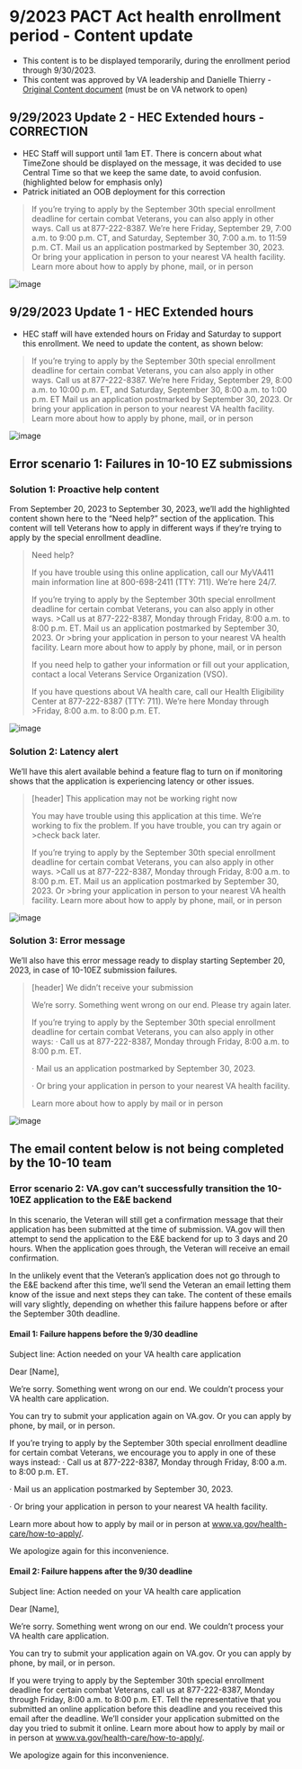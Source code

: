 # 9/2023 PACT Act health enrollment period - Content update
- This content is to be displayed temporarily, during the enrollment period through 9/30/2023.
- This content was approved by VA leadership and Danielle Thierry - [Original Content document](https://dvagov-my.sharepoint.com/:w:/g/personal/danielle_thierry_va_gov/Efz4gsYoP-RMo-l8crJSZNIBMkRBeWcvDOz6q_z8NOXrSw?e=thNkbo) (must be on VA network to open)

## 9/29/2023 Update 2 - HEC Extended hours - CORRECTION
- HEC Staff will support until 1am ET.  There is concern about what TimeZone should be displayed on the message, it was decided to use Central Time so that we keep the same date, to avoid confusion. (highlighted below for emphasis only)
- Patrick initiated an OOB deployment for this correction

>If you’re trying to apply by the September 30th special enrollment deadline for certain combat Veterans, you can also apply in other ways. Call us at 877-222-8387. We’re here Friday, September 29, 7:00 a.m. to 9:00 p.m. CT, and Saturday, September 30, 7:00 a.m. to 11:59 p.m. CT. Mail us an application postmarked by September 30, 2023. Or bring your application in person to your nearest VA health facility. Learn more about how to apply by phone, mail, or in person

![image](https://github.com/department-of-veterans-affairs/va.gov-team/assets/92328831/dc72db24-f6fb-4698-9519-cf9a5953dc6d)



## 9/29/2023 Update 1 - HEC Extended hours
- HEC staff will have extended hours on Friday and Saturday to support this enrollment.  We need to update the content, as shown below:

>If you’re trying to apply by the September 30th special enrollment deadline for certain combat Veterans, you can also apply in other ways. Call us at 877-222-8387. We’re here Friday, September 29, 8:00 a.m. to 10:00 p.m. ET, and Saturday, September 30, 8:00 a.m. to 1:00 p.m. ET Mail us an application postmarked by September 30, 2023. Or bring your application in person to your nearest VA health facility. Learn more about how to apply by phone, mail, or in person

![image](https://github.com/department-of-veterans-affairs/va.gov-team/assets/92328831/f9921ed3-6a21-479b-9a21-2cdf98f68e11)


## Error scenario 1: Failures in 10-10 EZ submissions

### Solution 1: Proactive help content

From September 20, 2023 to September 30, 2023, we’ll add the highlighted content shown here to the “Need help?” section of the application. This content will tell Veterans how to apply in different ways if they’re trying to apply by the special enrollment deadline.

>Need help?
>
>If you have trouble using this online application, call our MyVA411 main information line at 800-698-2411 (TTY: 711). We’re here 24/7.
>
>If you’re trying to apply by the September 30th special enrollment deadline for certain combat Veterans, you can also apply in other ways. >Call us at 877-222-8387, Monday through Friday, 8:00 a.m. to 8:00 p.m. ET. Mail us an application postmarked by September 30, 2023. Or >bring your application in person to your nearest VA health facility. Learn more about how to apply by phone, mail, or in person 
>
>If you need help to gather your information or fill out your application, contact a local Veterans Service Organization (VSO). 
>
>If you have questions about VA health care, call our Health Eligibility Center at 877-222-8387 (TTY: 711). We’re here Monday through >Friday, 8:00 a.m. to 8:00 p.m. ET.

![image](https://github.com/department-of-veterans-affairs/va.gov-team/assets/92328831/6c541f99-0517-406e-93a8-7db108b35184)


### Solution 2: Latency alert

We’ll have this alert available behind a feature flag to turn on if monitoring shows that the application is experiencing latency or other issues.

>[header] This application may not be working right now
>
>You may have trouble using this application at this time. We’re working to fix the problem. If you have trouble, you can try again or >check back later. 
>
>If you’re trying to apply by the September 30th special enrollment deadline for certain combat Veterans, you can also apply in other ways. >Call us at 877-222-8387, Monday through Friday, 8:00 a.m. to 8:00 p.m. ET. Mail us an application postmarked by September 30, 2023. Or >bring your application in person to your nearest VA health facility. Learn more about how to apply by phone, mail, or in person

![image](https://github.com/department-of-veterans-affairs/va.gov-team/assets/92328831/86b25100-303e-4d70-8215-36b081a55304)


### Solution 3: Error message

We’ll also have this error message ready to display starting September 20, 2023, in case of 10-10EZ submission failures.

>[header] We didn’t receive your submission
>
>We’re sorry. Something went wrong on our end. Please try again later.
>
>If you’re trying to apply by the September 30th special enrollment deadline for certain combat Veterans, you can also apply in other ways:
>· Call us at 877-222-8387, Monday through Friday, 8:00 a.m. to 8:00 p.m. ET.
>
>· Mail us an application postmarked by September 30, 2023.
>
>· Or bring your application in person to your nearest VA health facility.
>
>Learn more about how to apply by mail or in person

![image](https://github.com/department-of-veterans-affairs/va.gov-team/assets/92328831/f83b2eaf-c26a-4a52-b535-e2f5dbc08b98)

## The email content below is not being completed by the 10-10 team
### Error scenario 2: VA.gov can’t successfully transition the 10-10EZ application to the E&E backend

In this scenario, the Veteran will still get a confirmation message that their application has been submitted at the time of submission. VA.gov will then attempt to send the application to the E&E backend for up to 3 days and 20 hours. When the application goes through, the Veteran will receive an email confirmation.

In the unlikely event that the Veteran’s application does not go through to the E&E backend after this time, we’ll send the Veteran an email letting them know of the issue and next steps they can take. The content of these emails will vary slightly, depending on whether this failure happens before or after the September 30th deadline.

#### Email 1: Failure happens before the 9/30 deadline

Subject line: Action needed on your VA health care application

Dear [Name],

We’re sorry. Something went wrong on our end. We couldn’t process your VA health care application.

You can try to submit your application again on VA.gov. Or you can apply by phone, by mail, or in person.

If you’re trying to apply by the September 30th special enrollment deadline for certain combat Veterans, we encourage you to apply in one of these ways instead: · Call us at 877-222-8387, Monday through Friday, 8:00 a.m. to 8:00 p.m. ET.

· Mail us an application postmarked by September 30, 2023.

· Or bring your application in person to your nearest VA health facility.

Learn more about how to apply by mail or in person at www.va.gov/health-care/how-to-apply/.

We apologize again for this inconvenience.

#### Email 2: Failure happens after the 9/30 deadline

Subject line: Action needed on your VA health care application

Dear [Name],

We’re sorry. Something went wrong on our end. We couldn’t process your VA health care application.

You can try to submit your application again on VA.gov. Or you can apply by phone, by mail, or in person.

If you were trying to apply by the September 30th special enrollment deadline for certain combat Veterans, call us at 877-222-8387, Monday through Friday, 8:00 a.m. to 8:00 p.m. ET. Tell the representative that you submitted an online application before this deadline and you received this email after the deadline. We’ll consider your application submitted on the day you tried to submit it online. Learn more about how to apply by mail or in person at www.va.gov/health-care/how-to-apply/.

We apologize again for this inconvenience.
